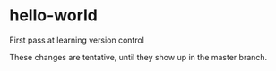 # hello-world
First pass at learning version control

These changes are tentative, until they show up in the master branch.
